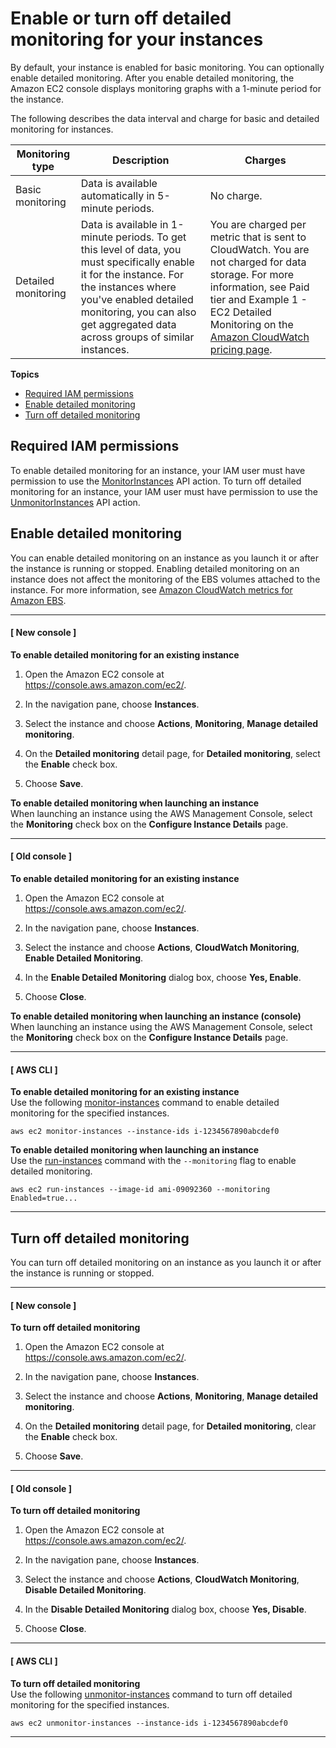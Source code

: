 # Enable or turn off detailed monitoring for your instances<a name="using-cloudwatch-new"></a>

By default, your instance is enabled for basic monitoring\. You can optionally enable detailed monitoring\. After you enable detailed monitoring, the Amazon EC2 console displays monitoring graphs with a 1\-minute period for the instance\.

The following describes the data interval and charge for basic and detailed monitoring for instances\.


| Monitoring type | Description | Charges | 
| --- | --- | --- | 
| Basic monitoring | Data is available automatically in 5\-minute periods\. | No charge\. | 
| Detailed monitoring | Data is available in 1\-minute periods\. To get this level of data, you must specifically enable it for the instance\. For the instances where you've enabled detailed monitoring, you can also get aggregated data across groups of similar instances\. | You are charged per metric that is sent to CloudWatch\. You are not charged for data storage\. For more information, see Paid tier and Example 1 \- EC2 Detailed Monitoring on the [Amazon CloudWatch pricing page](http://aws.amazon.com/cloudwatch/pricing/)\. | 

**Topics**
+ [Required IAM permissions](#iam-detailed-monitoring)
+ [Enable detailed monitoring](#enable-detailed-monitoring)
+ [Turn off detailed monitoring](#disable-detailed-monitoring)

## Required IAM permissions<a name="iam-detailed-monitoring"></a>

To enable detailed monitoring for an instance, your IAM user must have permission to use the [ MonitorInstances](https://docs.aws.amazon.com/AWSEC2/latest/APIReference/API_MonitorInstances.html) API action\. To turn off detailed monitoring for an instance, your IAM user must have permission to use the [UnmonitorInstances](https://docs.aws.amazon.com/AWSEC2/latest/APIReference/API_UnmonitorInstances.html) API action\. 

## Enable detailed monitoring<a name="enable-detailed-monitoring"></a>

You can enable detailed monitoring on an instance as you launch it or after the instance is running or stopped\. Enabling detailed monitoring on an instance does not affect the monitoring of the EBS volumes attached to the instance\. For more information, see [Amazon CloudWatch metrics for Amazon EBS](using_cloudwatch_ebs.md)\.

------
#### [ New console ]

**To enable detailed monitoring for an existing instance**

1. Open the Amazon EC2 console at [https://console\.aws\.amazon\.com/ec2/](https://console.aws.amazon.com/ec2/)\.

1. In the navigation pane, choose **Instances**\.

1. Select the instance and choose **Actions**, **Monitoring**, **Manage detailed monitoring**\.

1. On the **Detailed monitoring** detail page, for **Detailed monitoring**, select the **Enable** check box\.

1. Choose **Save**\.

**To enable detailed monitoring when launching an instance**  
When launching an instance using the AWS Management Console, select the **Monitoring** check box on the **Configure Instance Details** page\.

------
#### [ Old console ]

**To enable detailed monitoring for an existing instance**

1. Open the Amazon EC2 console at [https://console\.aws\.amazon\.com/ec2/](https://console.aws.amazon.com/ec2/)\.

1. In the navigation pane, choose **Instances**\.

1. Select the instance and choose **Actions**, **CloudWatch Monitoring**, **Enable Detailed Monitoring**\.

1. In the **Enable Detailed Monitoring** dialog box, choose **Yes, Enable**\.

1. Choose **Close**\.

**To enable detailed monitoring when launching an instance \(console\)**  
When launching an instance using the AWS Management Console, select the **Monitoring** check box on the **Configure Instance Details** page\.

------
#### [ AWS CLI ]

**To enable detailed monitoring for an existing instance**  
Use the following [monitor\-instances](https://docs.aws.amazon.com/cli/latest/reference/ec2/monitor-instances.html) command to enable detailed monitoring for the specified instances\.

```
aws ec2 monitor-instances --instance-ids i-1234567890abcdef0
```

**To enable detailed monitoring when launching an instance**  
Use the [run\-instances](https://docs.aws.amazon.com/cli/latest/reference/ec2/run-instances.html) command with the `--monitoring` flag to enable detailed monitoring\.

```
aws ec2 run-instances --image-id ami-09092360 --monitoring Enabled=true...
```

------

## Turn off detailed monitoring<a name="disable-detailed-monitoring"></a>

You can turn off detailed monitoring on an instance as you launch it or after the instance is running or stopped\.

------
#### [ New console ]

**To turn off detailed monitoring**

1. Open the Amazon EC2 console at [https://console\.aws\.amazon\.com/ec2/](https://console.aws.amazon.com/ec2/)\.

1. In the navigation pane, choose **Instances**\.

1. Select the instance and choose **Actions**, **Monitoring**, **Manage detailed monitoring**\.

1. On the **Detailed monitoring** detail page, for **Detailed monitoring**, clear the **Enable** check box\.

1. Choose **Save**\.

------
#### [ Old console ]

**To turn off detailed monitoring**

1. Open the Amazon EC2 console at [https://console\.aws\.amazon\.com/ec2/](https://console.aws.amazon.com/ec2/)\.

1. In the navigation pane, choose **Instances**\.

1. Select the instance and choose **Actions**, **CloudWatch Monitoring**, **Disable Detailed Monitoring**\.

1. In the **Disable Detailed Monitoring** dialog box, choose **Yes, Disable**\.

1. Choose **Close**\.

------
#### [ AWS CLI ]

**To turn off detailed monitoring**  
Use the following [unmonitor\-instances](https://docs.aws.amazon.com/cli/latest/reference/ec2/unmonitor-instances.html) command to turn off detailed monitoring for the specified instances\.

```
aws ec2 unmonitor-instances --instance-ids i-1234567890abcdef0
```

------